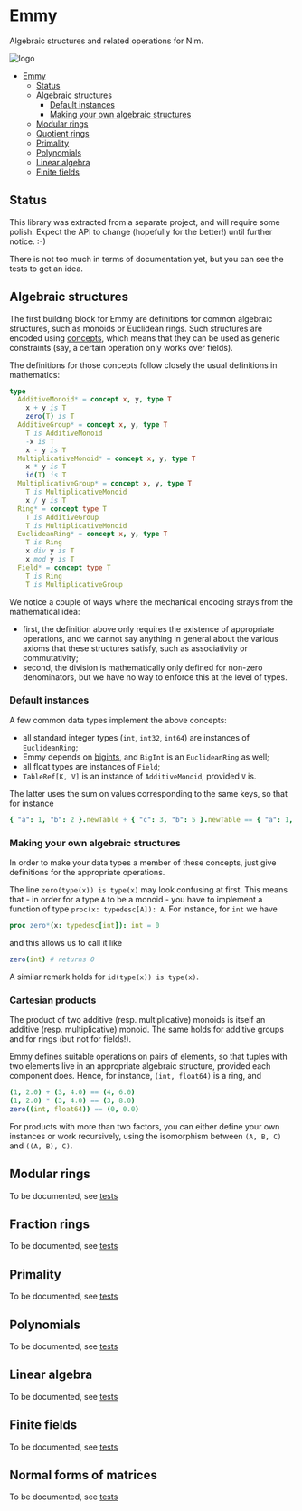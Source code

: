 # Emmy

Algebraic structures and related operations for Nim.

![logo](https://raw.githubusercontent.com/unicredit/emmy/master/emmy.png)

<!-- TOC depthFrom:1 depthTo:6 withLinks:1 updateOnSave:1 orderedList:0 -->

- [Emmy](#emmy)
	- [Status](#status)
	- [Algebraic structures](#algebraic-structures)
		- [Default instances](#default-instances)
		- [Making your own algebraic structures](#making-your-own-algebraic-structures)
	- [Modular rings](#modular-rings)
	- [Quotient rings](#quotient-rings)
	- [Primality](#primality)
	- [Polynomials](#polynomials)
	- [Linear algebra](#linear-algebra)
	- [Finite fields](#finite-fields)

<!-- /TOC -->

## Status

This library was extracted from a separate project, and will require some
polish. Expect the API to change (hopefully for the better!) until further
notice. :-)

There is not too much in terms of documentation yet, but you can see the tests
to get an idea.

## Algebraic structures

The first building block for Emmy are definitions for common algebraic
structures, such as monoids or Euclidean rings. Such structures are encoded
using [concepts](http://nim-lang.org/docs/manual.html#generics-concepts),
which means that they can be used as generic constraints (say, a certain
operation only works over fields).

The definitions for those concepts follow closely the usual definitions in
mathematics:

```nim
type
  AdditiveMonoid* = concept x, y, type T
    x + y is T
    zero(T) is T
  AdditiveGroup* = concept x, y, type T
    T is AdditiveMonoid
    -x is T
    x - y is T
  MultiplicativeMonoid* = concept x, y, type T
    x * y is T
    id(T) is T
  MultiplicativeGroup* = concept x, y, type T
    T is MultiplicativeMonoid
    x / y is T
  Ring* = concept type T
    T is AdditiveGroup
    T is MultiplicativeMonoid
  EuclideanRing* = concept x, y, type T
    T is Ring
    x div y is T
    x mod y is T
  Field* = concept type T
    T is Ring
    T is MultiplicativeGroup
```

We notice a couple of ways where the mechanical encoding strays from the
mathematical idea:

* first, the definition above only requires the existence of appropriate
  operations, and we cannot say anything in general about the various axioms
  that these structures satisfy, such as associativity or commutativity;
* second, the division is mathematically only defined for non-zero
  denominators, but we have no way to enforce this at the level of types.

### Default instances

A few common data types implement the above concepts:

* all standard integer types (`int`, `int32`, `int64`) are instances of
  `EuclideanRing`;
* Emmy depends on [bigints](https://github.com/def-/nim-bigints), and
  `BigInt` is an `EuclideanRing` as well;
* all float types are instances of `Field`;
* `TableRef[K, V]` is an instance of `AdditiveMonoid`, provided `V` is.

The latter uses the sum on values corresponding to the same keys, so that for
instance

```nim
{ "a": 1, "b": 2 }.newTable + { "c": 3, "b": 5 }.newTable == { "a": 1, "c": 3, "b": 7 }.newTable
```

### Making your own algebraic structures

In order to make your data types a member of these concepts, just give
definitions for the appropriate operations.

The line `zero(type(x)) is type(x)` may look confusing at first. This means
that - in order for a type `A` to be a monoid - you have to implement a function
of type `proc(x: typedesc[A]): A`. For instance, for `int` we have

```nim
proc zero*(x: typedesc[int]): int = 0
```

and this allows us to call it like

```nim
zero(int) # returns 0
```

A similar remark holds for `id(type(x)) is type(x)`.

### Cartesian products

The product of two additive (resp. multiplicative) monoids is itself an
additive (resp. multiplicative) monoid. The same holds for additive
groups and for rings (but not for fields!).

Emmy defines suitable operations on pairs of elements, so that tuples with
two elements live in an appropriate algebraic structure, provided each
component does. Hence, for instance, `(int, float64)` is a ring, and

```nim
(1, 2.0) + (3, 4.0) == (4, 6.0)
(1, 2.0) * (3, 4.0) == (3, 8.0)
zero((int, float64)) == (0, 0.0)
```

For products with more than two factors, you can either define your own
instances or work recursively, using the isomorphism between `(A, B, C)` and
`((A, B), C)`.

## Modular rings

To be documented, see [tests](https://github.com/unicredit/emmy/blob/master/tests/tmodular.nim)

## Fraction rings

To be documented, see [tests](https://github.com/unicredit/emmy/blob/master/tests/tfractions.nim)

## Primality

To be documented, see [tests](https://github.com/unicredit/emmy/blob/master/tests/tprimality.nim)

## Polynomials

To be documented, see [tests](https://github.com/unicredit/emmy/blob/master/tests/tpolynomials.nim)

## Linear algebra

To be documented, see [tests](https://github.com/unicredit/emmy/blob/master/tests/tlinear.nim)

## Finite fields

To be documented, see [tests](https://github.com/unicredit/emmy/blob/master/tests/tfinite_fields.nim)

## Normal forms of matrices

To be documented, see [tests](https://github.com/unicredit/emmy/blob/master/tests/tnormal_forms.nim)